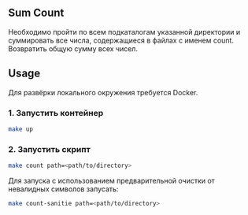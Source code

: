 ## Sum Count

Необходимо пройти по всем подкаталогам указанной директории и суммировать все числа, содержащиеся в файлах с именем count. Возвратить общую сумму всех чисел.

## Usage
Для развёрки локального окружения требуется Docker.
### 1. Запустить контейнер 
```bash
make up
```
### 2. Запустить скрипт
```bash
make count path=<path/to/directory>
```
Для запуска с использованием предварительной очистки от невалидных символов запусать:
```bash
make count-sanitie path=<path/to/directory>
```
